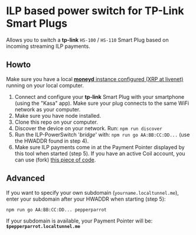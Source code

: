 # ILP based power switch for TP-Link Smart Plugs

Allows you to switch a **tp-link** `HS-100` / `HS-110` Smart Plug based on incoming streaming ILP payments.

## Howto

Make sure you have a local [**moneyd** instance configured (XRP at livenet)](https://medium.com/interledger-blog/joining-the-live-ilp-network-eab123a73665) running on your local computer.

1. Connect and configure your **tp-link** Smart Plug with your smartphone (using the "Kasa" app). Make sure your plug connects to the same WiFi network as your computer.
2. Make sure you have node installed.
3. Clone this repo on your computer.
4. Discover the device on your network. Run: `npm run discover`
5. Run the ILP-PowerSwitch '_bridge_' with: `npm run go AA:BB:CC:DD...` (use the HWADDR found in step 4).
6. Make sure ILP payments come in at the Payment Pointer displayed by this tool when started (step 5). If you have an active Coil account, you can use (fork) [this piece of code](https://jsfiddle.net/WietseWind/j4byqk1t/2/).


## Advanced

If you want to specify your own subdomain (`yourname.localtunnel.me`), enter your subdomain after your HWADDR when starting (step 5):

```
npm run go AA:BB:CC:DD... pepperparrot
```

If your subdomain is available, your Payment Pointer will be:
**`$pepperparrot.localtunnel.me`**
